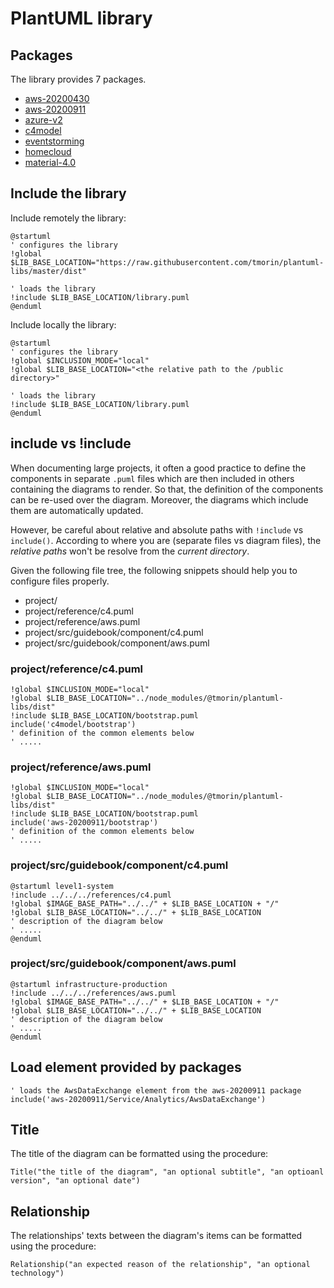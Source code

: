 # PlantUML library

## Packages

The library provides 7 packages.


- [aws-20200430](aws-20200430/README.md)
- [aws-20200911](aws-20200911/README.md)
- [azure-v2](azure-v2/README.md)
- [c4model](c4model/README.md)
- [eventstorming](eventstorming/README.md)
- [homecloud](homecloud/README.md)
- [material-4.0](material-4.0/README.md)

## Include the library

Include remotely the library:
```plantuml
@startuml
' configures the library
!global $LIB_BASE_LOCATION="https://raw.githubusercontent.com/tmorin/plantuml-libs/master/dist"

' loads the library
!include $LIB_BASE_LOCATION/library.puml
@enduml
```

Include locally the library:
```plantuml
@startuml
' configures the library
!global $INCLUSION_MODE="local"
!global $LIB_BASE_LOCATION="<the relative path to the /public directory>"

' loads the library
!include $LIB_BASE_LOCATION/library.puml
@enduml
```

## include vs !include

When documenting large projects, it often a good practice to define the components in separate `.puml` files which are then included in others containing the diagrams to render.
So that, the definition of the components can be re-used over the diagram.
Moreover, the diagrams which include them are automatically updated.

However, be careful about relative and absolute paths with `!include` vs `include()`.
According to where you are (separate files vs diagram files), the _relative paths_ won't be resolve from the _current directory_.

Given the following file tree, the following snippets should help you to configure files properly.

- project/
- project/reference/c4.puml
- project/reference/aws.puml
- project/src/guidebook/component/c4.puml
- project/src/guidebook/component/aws.puml

### project/reference/c4.puml
```plantuml
!global $INCLUSION_MODE="local"
!global $LIB_BASE_LOCATION="../node_modules/@tmorin/plantuml-libs/dist"
!include $LIB_BASE_LOCATION/bootstrap.puml
include('c4model/bootstrap')
' definition of the common elements below
' .....
```

### project/reference/aws.puml
```plantuml
!global $INCLUSION_MODE="local"
!global $LIB_BASE_LOCATION="../node_modules/@tmorin/plantuml-libs/dist"
!include $LIB_BASE_LOCATION/bootstrap.puml
include('aws-20200911/bootstrap')
' definition of the common elements below
' .....
```

### project/src/guidebook/component/c4.puml
```plantuml
@startuml level1-system
!include ../../../references/c4.puml
!global $IMAGE_BASE_PATH="../../" + $LIB_BASE_LOCATION + "/"
!global $LIB_BASE_LOCATION="../../" + $LIB_BASE_LOCATION
' description of the diagram below
' .....
@enduml
```

### project/src/guidebook/component/aws.puml
```plantuml
@startuml infrastructure-production
!include ../../../references/aws.puml
!global $IMAGE_BASE_PATH="../../" + $LIB_BASE_LOCATION + "/"
!global $LIB_BASE_LOCATION="../../" + $LIB_BASE_LOCATION
' description of the diagram below
' .....
@enduml
```

## Load element provided by packages

```plantuml
' loads the AwsDataExchange element from the aws-20200911 package
include('aws-20200911/Service/Analytics/AwsDataExchange')
```

## Title

The title of the diagram can be formatted using the procedure:
```plantuml
Title("the title of the diagram", "an optional subtitle", "an optioanl version", "an optional date")
```

## Relationship

The relationships' texts between the diagram's items can be formatted using the procedure:
```plantuml
Relationship("an expected reason of the relationship", "an optional technology")
```
